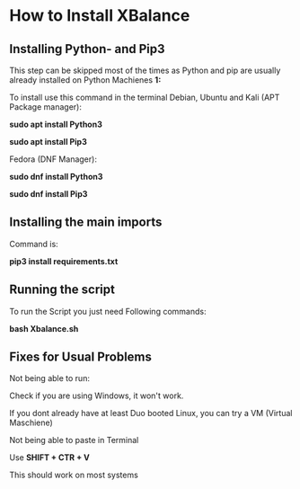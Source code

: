 # How to Install XBalance
## Installing Python- and Pip3
This step can be skipped most of the times as Python and pip are usually already installed on Python Machienes
**1:** 

To install use this command in the terminal
Debian, Ubuntu and Kali (APT Package manager):

**sudo apt install Python3**

**sudo apt install Pip3**

Fedora (DNF Manager):

**sudo dnf install Python3**

**sudo dnf install Pip3**
## Installing the main imports
Command is:

**pip3 install requirements.txt**

## Running the script
To run the Script you just need Following commands:

**bash Xbalance.sh**

## Fixes for Usual Problems
Not being able to run:

Check if you are using Windows, it won't work.

If you dont already have at least Duo booted Linux, you can try a VM (Virtual Maschiene)

Not being able to paste in Terminal

Use **SHIFT + CTR + V**

This should work on most systems
